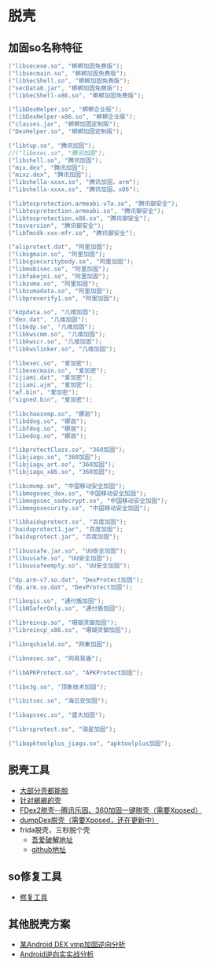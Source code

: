 # 脱壳

## 加固so名称特征

```java
("libsecexe.so", "梆梆加固免费版");
("libsecmain.so", "梆梆加固免费版");
("libSecShell.so", "梆梆加固免费版");
("secData0.jar", "梆梆加固免费版");
("libSecShell-x86.so", "梆梆加固免费版");

("libDexHelper.so", "梆梆企业版");
("libDexHelper-x86.so", "梆梆企业版");
("classes.jar", "梆梆加固定制版");
("DexHelper.so", "梆梆加固定制版");

("libtup.so", "腾讯加固");
//("libexec.so", "腾讯加固");
("libshell.so", "腾讯加固");
("mix.dex", "腾讯加固");
("mixz.dex", "腾讯加固");
("libshella-xxxx.so", "腾讯加固，arm");
("libshellx-xxxx.so", "腾讯加固，x86");

("libtosprotection.armeabi-v7a.so", "腾讯御安全");
("libtosprotection.armeabi.so", "腾讯御安全");
("libtosprotection.x86.so", "腾讯御安全");
("tosversion", "腾讯御安全");
("libTmsdk-xxx-mfr.so", "腾讯御安全");

("aliprotect.dat", "阿里加固");
("libsgmain.so", "阿里加固");
("libsgsecuritybody.so", "阿里加固");
("libmobisec.so", "阿里加固");
("libfakejni.so", "阿里加固");
("libzuma.so", "阿里加固");
("libzumadata.so", "阿里加固");
("libpreverify1.so", "阿里加固");

("kdpdata.so", "几维加固");
("dex.dat", "几维加固");
("libkdp.so", "几维加固");
("libkwscmm.so", "几维加固");
("libkwscr.so", "几维加固");
("libkwslinker.so", "几维加固");

("libexec.so", "爱加密");
("libexecmain.so", "爱加密");
("ijiami.dat", "爱加密");
("ijiami.ajm", "爱加密");
("af.bin", "爱加密");
("signed.bin", "爱加密");

("libchaosvmp.so", "娜迦");
("libddog.so", "娜迦");
("libfdog.so", "娜迦");
("libedog.so", "娜迦");

("libprotectClass.so", "360加固");
("libjiagu.so", "360加固");
("libjiagu_art.so", "360加固");
("libjiagu_x86.so", "360加固");

("libcmvmp.so", "中国移动安全加固");
("libmogosec_dex.so", "中国移动安全加固");
("libmogosec_sodecrypt.so", "中国移动安全加固");
("libmogosecurity.so", "中国移动安全加固");

("libbaiduprotect.so", "百度加固");
("baiduprotect1.jar", "百度加固");
("baiduprotect.jar", "百度加固");

("libuusafe.jar.so", "UU安全加固");
("libuusafe.so", "UU安全加固");
("libuusafeempty.so", "UU安全加固");

("dp.arm-v7.so.dat", "DexProtect加固");
("dp.arm.so.dat", "DexProtect加固");

("libegis.so", "通付盾加固");
("libNSaferOnly.so", "通付盾加固");

("libreincp.so", "珊瑚灵御加固");
("libreincp_x86.so", "珊瑚灵御加固");

("libnqshield.so", "网秦加固");

("libnesec.so", "网易易盾");

("libAPKProtect.so", "APKProtect加固");

("libx3g.so", "顶象技术加固");

("libitsec.so", "海云安加固");

("libapssec.so", "盛大加固");

("librsprotect.so", "瑞星加固");

("libapktoolplus_jiagu.so", "apktoolplus加固");
```

## 脱壳工具

+ [大部分壳都能脱](https://github.com/DrizzleRisk/drizzleDumper)
+ [针对梆梆的壳](https://github.com/lambdalang/DexExtractor)
+ [FDex2脱壳--腾讯乐固、360加固一键脱壳（需要Xposed）](https://zhuanlan.zhihu.com/p/45591754)
+ [dumpDex脱壳（需要Xposed，还在更新中）]( https://github.com/WrBug/dumpDex)
+ frida脱壳，三秒脱个壳
  - [吾爱破解地址](https://www.52pojie.cn/forum.php?mod=viewthread&tid=1116812&highlight=frida)
  - [github地址](https://github.com/hluwa/FRIDA-DEXDump)

## so修复工具

+ [修复工具](https://github.com/freakishfox/xAnSo)

## 其他脱壳方案

+ [某Android DEX vmp加固逆向分析](https://bbs.pediy.com/thread-221270.htm)
+ [Android逆向实实战分析](https://omasko.github.io/2018/08/08/Android%E9%80%86%E5%90%91%E5%AE%9E%E6%88%98%E5%88%86%E6%9E%90/)